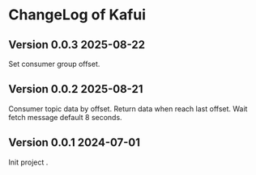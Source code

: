 # ChangeLog of Kafui

## Version 0.0.3    2025-08-22

Set consumer group offset.


## Version 0.0.2    2025-08-21

Consumer topic data by offset.
Return data when reach last offset.
Wait fetch message default 8 seconds.


## Version 0.0.1    2024-07-01

Init project
.
